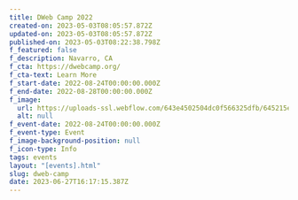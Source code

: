 ```yaml
---
title: DWeb Camp 2022
created-on: 2023-05-03T08:05:57.872Z
updated-on: 2023-05-03T08:05:57.872Z
published-on: 2023-05-03T08:22:38.798Z
f_featured: false
f_description: Navarro, CA
f_cta: https://dwebcamp.org/
f_cta-text: Learn More
f_start-date: 2022-08-24T00:00:00.000Z
f_end-date: 2022-08-28T00:00:00.000Z
f_image:
  url: https://uploads-ssl.webflow.com/643e4502504dc0f566325dfb/645215e549779886c5923075_dweb-camp.png
  alt: null
f_event-date: 2022-08-24T00:00:00.000Z
f_event-type: Event
f_image-background-position: null
f_icon-type: Info
tags: events
layout: "[events].html"
slug: dweb-camp
date: 2023-06-27T16:17:15.387Z
---
```

